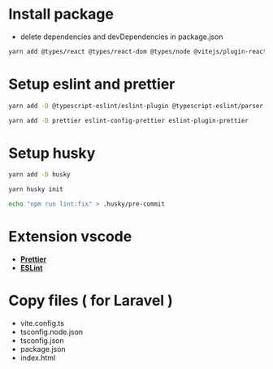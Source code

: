 # Install package

- delete dependencies and devDependencies in package.json

```sh
yarn add @types/react @types/react-dom @types/node @vitejs/plugin-react @types/react-router-dom dotenv typescript react react-dom react-router-dom axios vite --network-timeout 100000
```

# Setup eslint and prettier

```sh
yarn add -D @typescript-eslint/eslint-plugin @typescript-eslint/parser eslint eslint-plugin-react
```

```sh
yarn add -D prettier eslint-config-prettier eslint-plugin-prettier
```

# Setup husky

```sh
yarn add -D husky
```

```sh
yarn husky init
```

```sh
echo "npm run lint:fix" > .husky/pre-commit
```

# Extension vscode

- **[Prettier](https://marketplace.visualstudio.com/items?itemName=esbenp.prettier-vscode)**
- **[ESLint](https://marketplace.visualstudio.com/items?itemName=dbaeumer.vscode-eslint)**

# Copy files ( for Laravel )

- vite.config.ts
- tsconfig.node.json
- tsconfig.json
- package.json
- index.html
